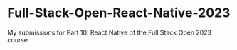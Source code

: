# Full-Stack-Open-React-Native-2023
My submissions for Part 10: React Native of the Full Stack Open 2023 course
